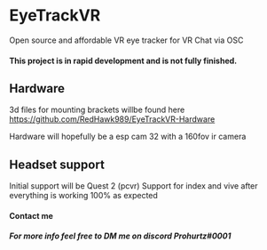 # EyeTrackVR
Open source and affordable VR eye tracker for VR Chat via OSC
#### This project is in rapid development and is not fully finished.
## Hardware
3d files for mounting brackets willbe found here https://github.com/RedHawk989/EyeTrackVR-Hardware

Hardware will hopefully be a esp cam 32 with a 160fov ir camera
## Headset support
Initial support will be Quest 2 (pcvr) 
Support for index and vive after everything is working 100% as expected

#### Contact me

##### For more info feel free to DM me on discord Prohurtz#0001

